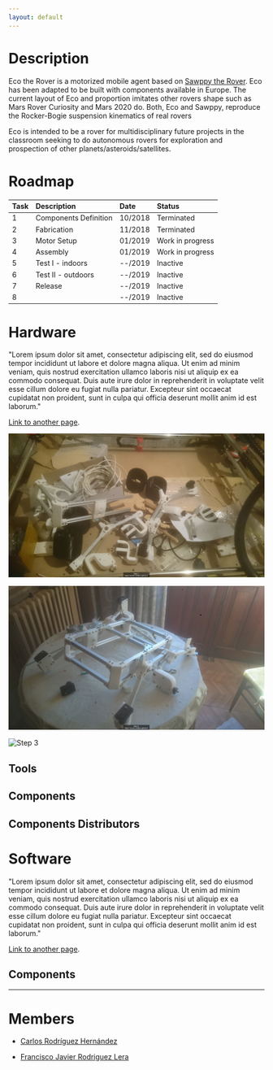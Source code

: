 ```yaml
---
layout: default
---
```



# Description

Eco the Rover is a motorized mobile agent based on [Sawppy the Rover](https://hackaday.io/project/158208-sawppy-the-rover). 
Eco has been adapted to be built with components available in Europe. 
The current layout of Eco and proportion imitates other rovers shape such as Mars Rover Curiosity and Mars 2020 do. Both, 
Eco and Sawppy, reproduce the Rocker-Bogie suspension kinematics of real rovers

Eco is intended to be a rover for multidisciplinary future projects in the classroom seeking to do autonomous rovers for exploration and prospection of other planets/asteroids/satellites. 




# Roadmap

| Task          | Description           | Date     | Status     |
|:--------------|:----------------------|:---------|:-----------|
| 1             | Components Definition | 10/2018  | Terminated |
| 2             | Fabrication           | 11/2018  | Terminated |
| 3             | Motor Setup           | 01/2019  | Work in progress    |
| 4             | Assembly              | 01/2019  | Work in progress    |
| 5             | Test I - indoors      | --/2019  | Inactive   |
| 6             | Test II - outdoors    | --/2019  | Inactive   |
| 7             | Release               | --/2019  | Inactive   |
| 8             |                       | --/2019  | Inactive   |


# Hardware

"Lorem ipsum dolor sit amet, consectetur adipiscing elit, sed do eiusmod tempor incididunt ut labore et dolore magna aliqua. Ut enim ad minim veniam, quis nostrud exercitation ullamco laboris nisi ut aliquip ex ea commodo consequat. Duis aute irure dolor in reprehenderit in voluptate velit esse cillum dolore eu fugiat nulla pariatur. Excepteur sint occaecat cupidatat non proident, sunt in culpa qui officia deserunt mollit anim id est laborum."

[Link to another page](./hardware.html).

![Step 1](https://github.com/ecotrv-unileon/ecotrv-unileon.github.io/blob/master/assets/images/1wm.png)

![Step 2](https://github.com/ecotrv-unileon/ecotrv-unileon.github.io/blob/master/assets/images/2wm.png)

![Step 3](https://github.com/ecotrv-unileon/ecotrv-unileon.github.io/blob/master/assets/images/4wm.png)


## Tools

## Components

## Components Distributors

# Software

"Lorem ipsum dolor sit amet, consectetur adipiscing elit, sed do eiusmod tempor incididunt ut labore et dolore magna aliqua. Ut enim ad minim veniam, quis nostrud exercitation ullamco laboris nisi ut aliquip ex ea commodo consequat. Duis aute irure dolor in reprehenderit in voluptate velit esse cillum dolore eu fugiat nulla pariatur. Excepteur sint occaecat cupidatat non proident, sunt in culpa qui officia deserunt mollit anim id est laborum."

[Link to another page](./software.html).

## Components

* * *

# Members

* [Carlos Rodríguez Hernández](https://www.linkedin.com/in/carlos-rodr%C3%ADguez-48064063/)

* [Francisco Javier Rodriguez Lera](http://robotica.unileon.es/lera/)
